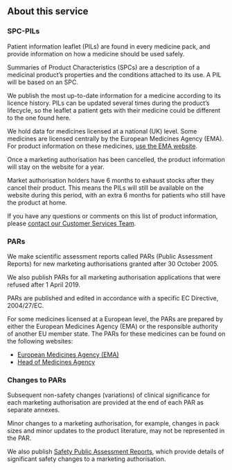 ## About this service

### SPC-PILs

Patient information leaflet (PILs) are found in every medicine pack,
and provide information on how a medicine should be used safely.

Summaries of Product Characteristics (SPCs) are a description of a
medicinal product’s properties and the conditions attached to its use.
A PIL will be based on an SPC.

We publish the most up-to-date information for a medicine according to
its licence history. PILs can be updated several times during the product’s lifecycle, so
the leaflet a patient gets with their medicine could be different to
the one found here.

We hold data for medicines licensed at a national (UK) level. Some
medicines are licensed centrally by the European Medicines Agency
(EMA). For product information on these medicines, [use the EMA website][ema].

Once a marketing authorisation has been cancelled, the product
information will stay on the website for a year.

Market authorisation holders have 6 months to exhaust stocks after
they cancel their product. This means the PILs will still be available
on the website during this period, with an extra 6 months for patients
who still have the product at home.

If you have any questions or comments on this list of product
information, please [contact our Customer Services Team][customer services].

### PARs

We make scientific assessment reports called PARs (Public Assessment
Reports) for new marketing authorisations granted after 30 October 2005.

We also publish PARs for all marketing authorisation applications that
were refused after 1 April 2019.

PARs are published and edited in accordance with a specific EC
Directive, 2004/27/EC.

For some medicines licensed at a European level, the PARs are prepared
by either the European Medicines Agency (EMA) or the responsible
authority of another EU member state. The PARs for these medicines can
be found on the following websites:

- [European Medicines Agency (EMA)][ema medicine]
- [Head of Medicines Agency][head of med]

### Changes to PARs

Subsequent non-safety changes (variations) of clinical significance
for each marketing authorisation are provided at the end of each PAR
as separate annexes.

Minor changes to a marketing authorisation, for example, changes in
pack sizes and minor updates to the product literature, may not be
represented in the PAR.

We also publish [Safety Public Assessment Reports][spar], which provide
details of significant safety changes to a marketing authorisation.

[ema]: https://www.ema.europa.eu/en/medicines
[customer services]: https://www.gov.uk/guidance/contact-mhra#customer-services
[ema medicine]: https://www.ema.europa.eu/en/medicines/field_ema_web_categories%253Aname_field/Human/ema_group_types/ema_medicine
[head of med]: http://mri.medagencies.org/Human/
[spar]: http://www.mhra.gov.uk/safety-public-assessment-reports/index.htm
